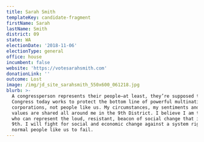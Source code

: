 ```yaml
---
title: Sarah Smith
templateKey: candidate-fragment
firstName: Sarah
lastName: Smith
district: 09
state: WA
electionDate: '2018-11-06'
electionType: general
office: house
incumbent: false
website: 'https://votesarahsmith.com'
donationLink: ''
outcome: Lost
image: /img/jd_site_sarahsmith_550x600_061218.jpg
blurb: >-
  A congressperson represents their people—at least, they’re supposed to.
  Congress today works to protect the bottom line of powerful multinational
  corporations, not people like us. My circumstances, my sentiments and my
  values are shared all around me in the 9th District. I believe I am the person
  who can represent the loud, resistant, beacon of social change that is the
  9th. I will fight for social and economic change against a system rigged for
  normal people like us to fail.
---
```


